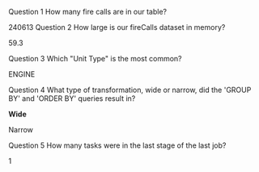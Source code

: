 Question 1
How many fire calls are in our table?

240613
Question 2
How large is our fireCalls dataset in memory?

59.3

Question 3
Which "Unit Type" is the most common?

ENGINE

Question 4
What type of transformation, wide or narrow, did the 'GROUP BY' and 'ORDER BY' queries result in?

**Wide**

Narrow

Question 5
How many tasks were in the last stage of the last job?

1
